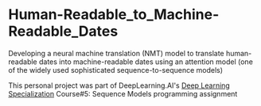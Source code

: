 # Human-Readable_to_Machine-Readable_Dates
Developing a neural machine translation (NMT) model to translate human-readable dates into machine-readable dates using an attention model (one of the widely used sophisticated sequence-to-sequence models)

This personal project was part of DeepLearning.AI's [Deep Learning Specialization](https://www.deeplearning.ai/courses/deep-learning-specialization/) Course#5: Sequence Models programming assignment
